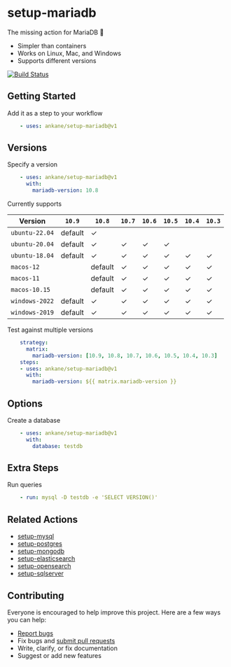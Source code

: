 # setup-mariadb

The missing action for MariaDB :tada:

- Simpler than containers
- Works on Linux, Mac, and Windows
- Supports different versions

[![Build Status](https://github.com/ankane/setup-mariadb/workflows/build/badge.svg?branch=v1)](https://github.com/ankane/setup-mariadb/actions)

## Getting Started

Add it as a step to your workflow

```yml
    - uses: ankane/setup-mariadb@v1
```

## Versions

Specify a version

```yml
    - uses: ankane/setup-mariadb@v1
      with:
        mariadb-version: 10.8
```

Currently supports

Version | `10.9` | `10.8` | `10.7` | `10.6` | `10.5` | `10.4` | `10.3`
--- | --- | --- | --- | --- | --- | --- | ---
`ubuntu-22.04` | default | ✓ | | | | |
`ubuntu-20.04` | default | ✓ | ✓ | ✓ | ✓ | |
`ubuntu-18.04` | default | ✓ | ✓ | ✓ | ✓ | ✓ | ✓
`macos-12` | | default | ✓ | ✓ | ✓ | ✓ | ✓ | ✓
`macos-11` | | default | ✓ | ✓ | ✓ | ✓ | ✓ | ✓
`macos-10.15` | | default | ✓ | ✓ | ✓ | ✓ | ✓
`windows-2022` | default | ✓ | ✓ | ✓ | ✓ | ✓ | ✓
`windows-2019` | default | ✓ | ✓ | ✓ | ✓ | ✓ | ✓

Test against multiple versions

```yml
    strategy:
      matrix:
        mariadb-version: [10.9, 10.8, 10.7, 10.6, 10.5, 10.4, 10.3]
    steps:
    - uses: ankane/setup-mariadb@v1
      with:
        mariadb-version: ${{ matrix.mariadb-version }}
```

## Options

Create a database

```yml
    - uses: ankane/setup-mariadb@v1
      with:
        database: testdb
```

## Extra Steps

Run queries

```yml
    - run: mysql -D testdb -e 'SELECT VERSION()'
```

## Related Actions

- [setup-mysql](https://github.com/ankane/setup-mysql)
- [setup-postgres](https://github.com/ankane/setup-postgres)
- [setup-mongodb](https://github.com/ankane/setup-mongodb)
- [setup-elasticsearch](https://github.com/ankane/setup-elasticsearch)
- [setup-opensearch](https://github.com/ankane/setup-opensearch)
- [setup-sqlserver](https://github.com/ankane/setup-sqlserver)

## Contributing

Everyone is encouraged to help improve this project. Here are a few ways you can help:

- [Report bugs](https://github.com/ankane/setup-mariadb/issues)
- Fix bugs and [submit pull requests](https://github.com/ankane/setup-mariadb/pulls)
- Write, clarify, or fix documentation
- Suggest or add new features
